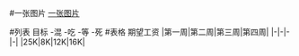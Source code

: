 #一张图片
[一张图片](https://gw.alipayobjects.com/zos/rmsportal/KDpgvguMpGfqaHPjicRK.svg)

#列表 目标
-混
-吃
-等
-死
#表格 期望工资
|第一周|第二周|第三周|第四周|
|-|-|-|-|
|25K|8K|12K|16K|